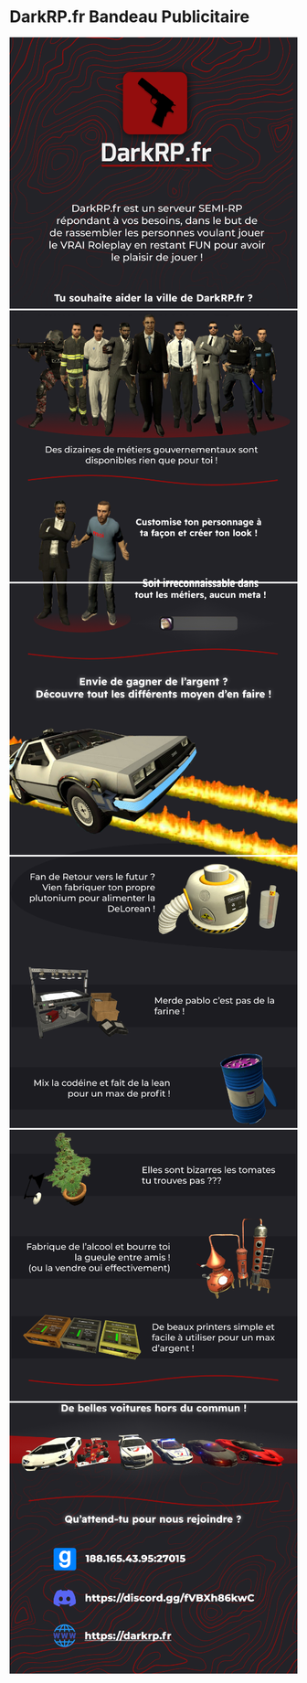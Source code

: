 # DarkRP.fr Bandeau Publicitaire
<img src="./image_part_001.png">
<img src="./image_part_002.png">
<img src="./image_part_003.png">
<img src="./image_part_004.png">
<img src="./image_part_005.png">
<img src="./image_part_006.png">
